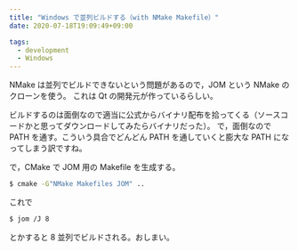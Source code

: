 ```yaml
---
title: "Windows で並列ビルドする（with NMake Makefile）"
date: 2020-07-18T19:09:49+09:00

tags:
  - development
  - Windows
---
```


NMake は並列でビルドできないという問題があるので，JOM という NMake のクローンを使う。
これは Qt の開発元が作っているらしい。

ビルドするのは面倒なので適当に公式からバイナリ配布を拾ってくる（ソースコードかと思ってダウンロードしてみたらバイナリだった）。
で，面倒なので PATH を通す。こういう具合でどんどん PATH を通していくと膨大な PATH になってしまう訳ですね。

で，CMake で JOM 用の Makefile を生成する。

```bash
$ cmake -G"NMake Makefiles JOM" ..
```

これで

```bash
$ jom /J 8
```

とかすると 8 並列でビルドされる。おしまい。
